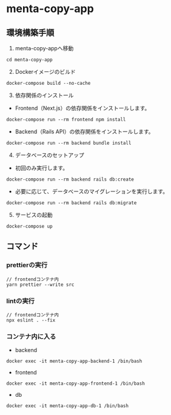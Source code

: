 # menta-copy-app

## 環境構築手順

1. menta-copy-appへ移動

```
cd menta-copy-app
```

2. Dockerイメージのビルド

```
docker-compose build --no-cache
```

3. 依存関係のインストール

* Frontend（Next.js）の依存関係をインストールします。

```
docker-compose run --rm frontend npm install
```

* Backend（Rails API）の依存関係をインストールします。

```
docker-compose run --rm backend bundle install
```

4. データベースのセットアップ

* 初回のみ実行します。
```
docker-compose run --rm backend rails db:create
```

* 必要に応じて、データベースのマイグレーションを実行します。

```
docker-compose run --rm backend rails db:migrate
```

5. サービスの起動

```
docker-compose up
```

## コマンド

### prettierの実行
```
// frontendコンテナ内
yarn prettier --write src
```

### lintの実行
```
// frontendコンテナ内
npx eslint . --fix
```
###  コンテナ内に入る

* backend

```
docker exec -it menta-copy-app-backend-1 /bin/bash
```

* frontend

```
docker exec -it menta-copy-app-frontend-1 /bin/bash
```

* db

```
docker exec -it menta-copy-app-db-1 /bin/bash
```
